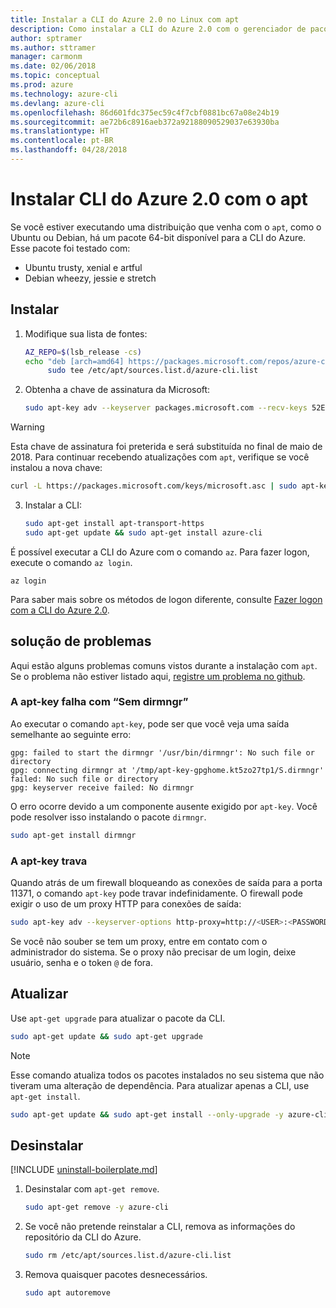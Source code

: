 ```yaml
---
title: Instalar a CLI do Azure 2.0 no Linux com apt
description: Como instalar a CLI do Azure 2.0 com o gerenciador de pacotes apt
author: sptramer
ms.author: sttramer
manager: carmonm
ms.date: 02/06/2018
ms.topic: conceptual
ms.prod: azure
ms.technology: azure-cli
ms.devlang: azure-cli
ms.openlocfilehash: 86d601fdc375ec59c4f7cbf0881bc67a08e24b19
ms.sourcegitcommit: ae72b6c8916aeb372a92188090529037e63930ba
ms.translationtype: HT
ms.contentlocale: pt-BR
ms.lasthandoff: 04/28/2018
---
```

# <a name="install-azure-cli-20-with-apt"></a>Instalar CLI do Azure 2.0 com o apt

Se você estiver executando uma distribuição que venha com o `apt`, como o Ubuntu ou Debian, há um pacote 64-bit disponível para a CLI do Azure. Esse pacote foi testado com:

* Ubuntu trusty, xenial e artful
* Debian wheezy, jessie e stretch

## <a name="install"></a>Instalar

1. Modifique sua lista de fontes:

     ```bash
     AZ_REPO=$(lsb_release -cs)
     echo "deb [arch=amd64] https://packages.microsoft.com/repos/azure-cli/ $AZ_REPO main" | \
          sudo tee /etc/apt/sources.list.d/azure-cli.list
     ```

2. Obtenha a chave de assinatura da Microsoft:

   ```bash
   sudo apt-key adv --keyserver packages.microsoft.com --recv-keys 52E16F86FEE04B979B07E28DB02C46DF417A0893
   ```

  > [!WARNING]
  > Esta chave de assinatura foi preterida e será substituída no final de maio de 2018. Para continuar recebendo atualizações com `apt`, verifique se você instalou a nova chave:
  > 
  > ```bash
  > curl -L https://packages.microsoft.com/keys/microsoft.asc | sudo apt-key add -
  > ``` 

3. Instalar a CLI:

   ```bash
   sudo apt-get install apt-transport-https
   sudo apt-get update && sudo apt-get install azure-cli
   ```

É possível executar a CLI do Azure com o comando `az`. Para fazer logon, execute o comando `az login`.

```azurecli
az login
```

Para saber mais sobre os métodos de logon diferente, consulte [Fazer logon com a CLI do Azure 2.0](authenticate-azure-cli.md).

## <a name="troubleshooting"></a>solução de problemas

Aqui estão alguns problemas comuns vistos durante a instalação com `apt`. Se o problema não estiver listado aqui, [registre um problema no github](https://github.com/Azure/azure-cli/issues).

### <a name="apt-key-fails-with-no-dirmngr"></a>A apt-key falha com “Sem dirmngr”

Ao executar o comando `apt-key`, pode ser que você veja uma saída semelhante ao seguinte erro:

```output
gpg: failed to start the dirmngr '/usr/bin/dirmngr': No such file or directory
gpg: connecting dirmngr at '/tmp/apt-key-gpghome.kt5zo27tp1/S.dirmngr' failed: No such file or directory
gpg: keyserver receive failed: No dirmngr
```

O erro ocorre devido a um componente ausente exigido por `apt-key`. Você pode resolver isso instalando o pacote `dirmngr`.

```bash
sudo apt-get install dirmngr
```

### <a name="apt-key-hangs"></a>A apt-key trava

Quando atrás de um firewall bloqueando as conexões de saída para a porta 11371, o comando `apt-key` pode travar indefinidamente. O firewall pode exigir o uso de um proxy HTTP para conexões de saída:

```bash
sudo apt-key adv --keyserver-options http-proxy=http://<USER>:<PASSWORD>@<PROXY-HOST>:<PROXY-PORT>/ --keyserver packages.microsoft.com --recv-keys 52E16F86FEE04B979B07E28DB02C46DF417A0893
```

Se você não souber se tem um proxy, entre em contato com o administrador do sistema. Se o proxy não precisar de um login, deixe usuário, senha e o token `@` de fora.

## <a name="update"></a>Atualizar

Use `apt-get upgrade` para atualizar o pacote da CLI.

   ```bash
   sudo apt-get update && sudo apt-get upgrade
   ```

> [!NOTE]
> Esse comando atualiza todos os pacotes instalados no seu sistema que não tiveram uma alteração de dependência.
> Para atualizar apenas a CLI, use `apt-get install`.
> ```bash
> sudo apt-get update && sudo apt-get install --only-upgrade -y azure-cli
> ```

## <a name="uninstall"></a>Desinstalar

[!INCLUDE [uninstall-boilerplate.md](includes/uninstall-boilerplate.md)]

1. Desinstalar com `apt-get remove`.

    ```bash
    sudo apt-get remove -y azure-cli
    ```

2. Se você não pretende reinstalar a CLI, remova as informações do repositório da CLI do Azure.

   ```bash
   sudo rm /etc/apt/sources.list.d/azure-cli.list
   ```

3. Remova quaisquer pacotes desnecessários.

   ```bash
   sudo apt autoremove
   ```
